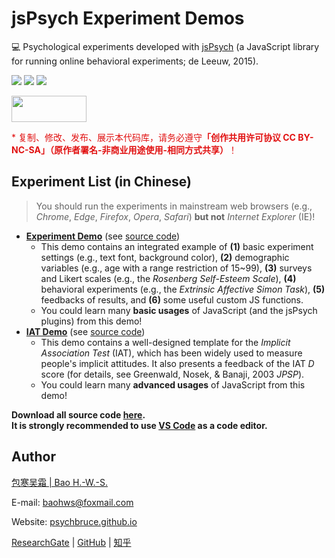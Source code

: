 <base target="_blank">

# jsPsych Experiment Demos

💻 Psychological experiments developed with [jsPsych](https://www.jspsych.org) (a JavaScript library for running online behavioral experiments; de Leeuw, 2015).

![](https://img.shields.io/badge/Language-JavaScript-success)
![](https://img.shields.io/github/license/psychbruce/jspsych?label=License&color=success)
[![](https://img.shields.io/github/stars/psychbruce/jspsych?style=social)](https://github.com/psychbruce/jspsych/stargazers)

<a href="https://en.wikipedia.org/wiki/Creative_Commons_license"><img src="https://s1.ax1x.com/2020/07/28/aAjUJg.jpg" width="120px" height="42px"></a>
<p style="color:#E11111">
* 复制、修改、发布、展示本代码库，请务必遵守<b>「创作共用许可协议 CC BY-NC-SA」（原作者署名-非商业用途使用-相同方式共享）</b>！
</p>


## Experiment List (in Chinese)

> You should run the experiments in mainstream web browsers (e.g., *Chrome*, *Edge*, *Firefox*, *Opera*, *Safari*) **but not** *Internet Explorer* (IE)!

- [**Experiment Demo**](https://psychbruce.github.io/jspsych/exp_demo/experiment) (see [source code](https://github.com/psychbruce/jspsych/tree/master/exp_demo/experiment))
  + This demo contains an integrated example of **(1)** basic experiment settings (e.g., text font, background color), **(2)** demographic variables (e.g., age with a range restriction of 15~99), **(3)** surveys and Likert scales (e.g., the *Rosenberg Self-Esteem Scale*), **(4)** behavioral experiments (e.g., the *Extrinsic Affective Simon Task*), **(5)** feedbacks of results, and **(6)** some useful custom JS functions.
  + You could learn many **basic usages** of JavaScript (and the jsPsych plugins) from this demo!
- [**IAT Demo**](https://psychbruce.github.io/jspsych/iat_demo) (see [source code](https://github.com/psychbruce/jspsych/tree/master/iat_demo))
  + This demo contains a well-designed template for the *Implicit Association Test* (IAT), which has been widely used to measure people's implicit attitudes. It also presents a feedback of the IAT *D* score (for details, see Greenwald, Nosek, & Banaji, 2003 *JPSP*).
  + You could learn many **advanced usages** of JavaScript from this demo!

**Download all source code [here](https://github.com/psychbruce/jspsych/archive/master.zip).**
<br/>
**It is strongly recommended to use [VS Code](https://code.visualstudio.com) as a code editor.**


## Author

[包寒吴霜 \| Bao H.-W.-S.](https://psychbruce.github.io)

E-mail: [baohws@foxmail.com](mailto:baohws@foxmail.com)

Website: [psychbruce.github.io](https://psychbruce.github.io)

[ResearchGate](https://www.researchgate.net/profile/Han_Wu_Shuang_Bao) |
[GitHub](https://github.com/psychbruce) |
[知乎](https://www.zhihu.com/people/psychbruce)
